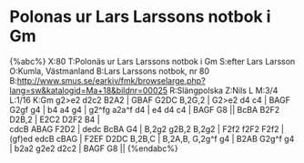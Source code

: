 # Polonas ur Lars Larssons notbok i Gm

{%abc%}
X:80
T:Polonäs ur Lars Larssons notbok i Gm
S:efter Lars Larsson
O:Kumla, Västmanland
B:Lars Larssons notbok, nr 80
B:http://www.smus.se/earkiv/fmk/browselarge.php?lang=sw&katalogid=Ma+18&bildnr=00025
R:Slängpolska
Z:Nils L
M:3/4
L:1/16
K:Gm
g2>e2 d2c2 B2A2 | GBAF G2DC B,2G,2 | G2>e2 d4 c4 | BAGF G2gf g4 | b4 a4 g4 | 
g2^fg a2a^f d4 | e4 d4 c4 | BAGF G8 || BcBA B2F2 D2B,2 | E2C2 D2F2 B4 |  
cdcB ABAG F2D2 | dedc BcBA G4 | B,2g2 g2B,2 B,2g2 | F2f2 f2F2 F2f2 | 
(gf)ed edcB cBAG | F2EF D2DC B,2B,C | B,2A,B, G,2g^f g4 | 
B2AB G2g^f g4 | b2a2 g2e2 d2c2 | BAGF G8 || 
{%endabc%}
